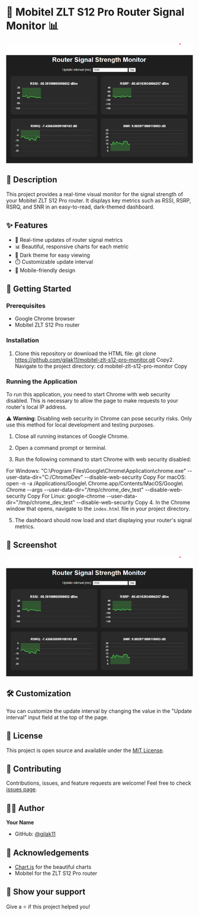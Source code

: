 # 📡 Mobitel ZLT S12 Pro Router Signal Monitor 📊

![Router Signal Monitor](screenshot.png)

## 📝 Description

This project provides a real-time visual monitor for the signal strength of your Mobitel ZLT S12 Pro router. It displays key metrics such as RSSI, RSRP, RSRQ, and SNR in an easy-to-read, dark-themed dashboard.

## ✨ Features

- 🔄 Real-time updates of router signal metrics
- 📊 Beautiful, responsive charts for each metric
- 🌙 Dark theme for easy viewing
- ⏱️ Customizable update interval
- 📱 Mobile-friendly design

## 🚀 Getting Started

### Prerequisites

- Google Chrome browser
- Mobitel ZLT S12 Pro router

### Installation

1. Clone this repository or download the HTML file:
git clone https://github.com/gilak11/mobitel-zlt-s12-pro-monitor.git
Copy2. Navigate to the project directory:
cd mobitel-zlt-s12-pro-monitor
Copy
### Running the Application

To run this application, you need to start Chrome with web security disabled. This is necessary to allow the page to make requests to your router's local IP address.

⚠️ **Warning**: Disabling web security in Chrome can pose security risks. Only use this method for local development and testing purposes.

1. Close all running instances of Google Chrome.

2. Open a command prompt or terminal.

3. Run the following command to start Chrome with web security disabled:

For Windows:
"C:\Program Files\Google\Chrome\Application\chrome.exe" --user-data-dir="C:/ChromeDev" --disable-web-security
Copy
For macOS:
open -n -a /Applications/Google\ Chrome.app/Contents/MacOS/Google\ Chrome --args --user-data-dir="/tmp/chrome_dev_test" --disable-web-security
Copy
For Linux:
google-chrome --user-data-dir="/tmp/chrome_dev_test" --disable-web-security
Copy
4. In the Chrome window that opens, navigate to the `index.html` file in your project directory.

5. The dashboard should now load and start displaying your router's signal metrics.

## 📸 Screenshot

![Router Signal Monitor Screenshot](screenshot.png)

## 🛠️ Customization

You can customize the update interval by changing the value in the "Update interval" input field at the top of the page.

## 📄 License

This project is open source and available under the [MIT License](LICENSE).

## 🤝 Contributing

Contributions, issues, and feature requests are welcome! Feel free to check [issues page](https://github.com/gilak11/mobitel-zlt-s12-pro-monitor/issues).

## 👨‍💻 Author

**Your Name**

- GitHub: [@gilak11](https://github.com/gilak11)


## 🙏 Acknowledgements

- [Chart.js](https://www.chartjs.org/) for the beautiful charts
- Mobitel for the ZLT S12 Pro router

## 🌟 Show your support

Give a ⭐️ if this project helped you!
